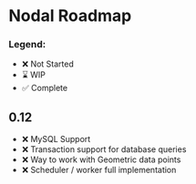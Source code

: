 # Nodal Roadmap

### Legend:

* :x: Not Started
* :hourglass: WIP
* :white_check_mark: Complete

## 0.12

* :x: MySQL Support
* :x: Transaction support for database queries
* :x: Way to work with Geometric data points
* :x: Scheduler / worker full implementation
